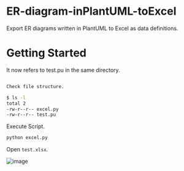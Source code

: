 # ER-diagram-inPlantUML-toExcel

Export ER diagrams written in PlantUML to Excel as data definitions.

# Getting Started

It now refers to test.pu in the same directory.

```bash

Check file structure.

$ ls -l
total 2
-rw-r--r-- excel.py
-rw-r--r-- test.pu
```

Execute Script.

```bash
python excel.py
```

Open `test.xlsx`.

![image](https://user-images.githubusercontent.com/40861943/202486297-156334ef-208f-4211-b1d6-c833d406d8e8.png)
